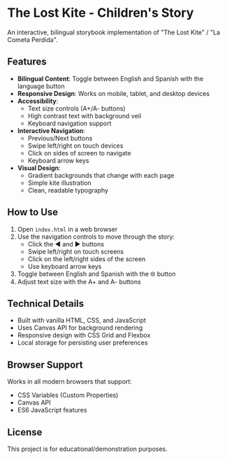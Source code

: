 # The Lost Kite - Children's Story

An interactive, bilingual storybook implementation of "The Lost Kite" / "La Cometa Perdida".

## Features

- **Bilingual Content**: Toggle between English and Spanish with the language button
- **Responsive Design**: Works on mobile, tablet, and desktop devices
- **Accessibility**: 
  - Text size controls (A+/A- buttons)
  - High contrast text with background veil
  - Keyboard navigation support
- **Interactive Navigation**:
  - Previous/Next buttons
  - Swipe left/right on touch devices
  - Click on sides of screen to navigate
  - Keyboard arrow keys
- **Visual Design**:
  - Gradient backgrounds that change with each page
  - Simple kite illustration
  - Clean, readable typography

## How to Use

1. Open `index.html` in a web browser
2. Use the navigation controls to move through the story:
   - Click the ◀ and ▶ buttons
   - Swipe left/right on touch screens
   - Click on the left/right sides of the screen
   - Use keyboard arrow keys
3. Toggle between English and Spanish with the 🌐 button
4. Adjust text size with the A+ and A- buttons

## Technical Details

- Built with vanilla HTML, CSS, and JavaScript
- Uses Canvas API for background rendering
- Responsive design with CSS Grid and Flexbox
- Local storage for persisting user preferences

## Browser Support

Works in all modern browsers that support:
- CSS Variables (Custom Properties)
- Canvas API
- ES6 JavaScript features

## License

This project is for educational/demonstration purposes.
